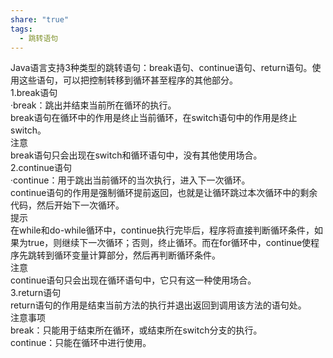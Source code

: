 ```yaml
---
share: "true"
tags:
  - 跳转语句
---
```

Java语言支持3种类型的跳转语句：break语句、continue语句、return语句。使用这些语句，可以把控制转移到循环甚至程序的其他部分。  
1.break语句  
·break：跳出并结束当前所在循环的执行。  
break语句在循环中的作用是终止当前循环，在switch语句中的作用是终止switch。  
注意  
break语句只会出现在switch和循环语句中，没有其他使用场合。  
2.continue语句  
·continue：用于跳出当前循环的当次执行，进入下一次循环。  
continue语句的作用是强制循环提前返回，也就是让循环跳过本次循环中的剩余代码，然后开始下一次循环。  
提示  
在while和do-while循环中，continue执行完毕后，程序将直接判断循环条件，如果为true，则继续下一次循环；否则，终止循环。而在for循环中，continue使程序先跳转到循环变量计算部分，然后再判断循环条件。  
注意  
continue语句只会出现在循环语句中，它只有这一种使用场合。  
3.return语句  
return语句的作用是结束当前方法的执行并退出返回到调用该方法的语句处。  
注意事项  
break：只能用于结束所在循环，或结束所在switch分支的执行。  
continue：只能在循环中进行使用。  
  
